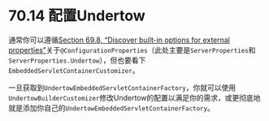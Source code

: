 # 70.14 配置Undertow

通常你可以遵循[Section 69.8, “Discover built-in options for external properties”](https://github.com/cwiki-us-spring-guides/Spring-Boot-Reference-Guide/tree/0047aa8098a650dde0c93f4d2e91754c83468c4b/IX.%20‘How-to’%20guides/69.8%20Discover%20built-in%20options%20for%20external%20properties.md)关于`@ConfigurationProperties`（此处主要是`ServerProperties`和`ServerProperties.Undertow`），但也要看下`EmbeddedServletContainerCustomizer`。

一旦获取到`UndertowEmbeddedServletContainerFactory`，你就可以使用`UndertowBuilderCustomizer`修改Undertow的配置以满足你的需求，或更彻底地就是添加你自己的`UndertowEmbeddedServletContainerFactory`。

